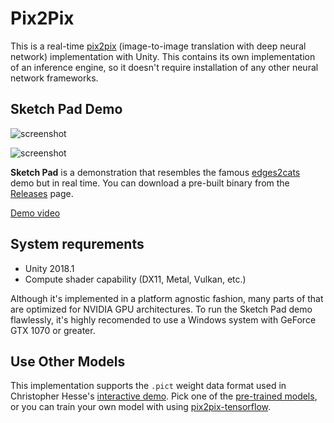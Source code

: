 Pix2Pix
=======

This is a real-time [pix2pix] (image-to-image translation with deep neural
network) implementation with Unity. This contains its own implementation of an
inference engine, so it doesn't require installation of any other neural
network frameworks.

[pix2pix]: https://github.com/phillipi/pix2pix

Sketch Pad Demo
---------------

![screenshot](https://i.imgur.com/7Dfqrxt.gif)

![screenshot](https://i.imgur.com/TrRXDlZ.gif)

**Sketch Pad** is a demonstration that resembles the famous [edges2cats] demo
but in real time. You can download a pre-built binary from the [Releases] page.

[Demo video](https://vimeo.com/287778343)

[edges2cats]: https://affinelayer.com/pixsrv/
[Releases]: https://github.com/keijiro/Pix2Pix/releases

System requrements
------------------

- Unity 2018.1
- Compute shader capability (DX11, Metal, Vulkan, etc.)

Although it's implemented in a platform agnostic fashion, many parts of that
are optimized for NVIDIA GPU architectures. To run the Sketch Pad demo
flawlessly, it's highly recomended to use a Windows system with GeForce GTX
1070 or greater.

Use Other Models
----------------

This implementation supports the `.pict` weight data format used in Christopher
Hesse's [interactive demo]. Pick one of the [pre-trained models], or you can
train your own model with using [pix2pix-tensorflow].

[interactive demo]: https://affinelayer.com/pixsrv/
[pre-trained models]: https://github.com/affinelayer/pix2pix-tensorflow-models
[pix2pix-tensorflow]: https://github.com/affinelayer/pix2pix-tensorflow
